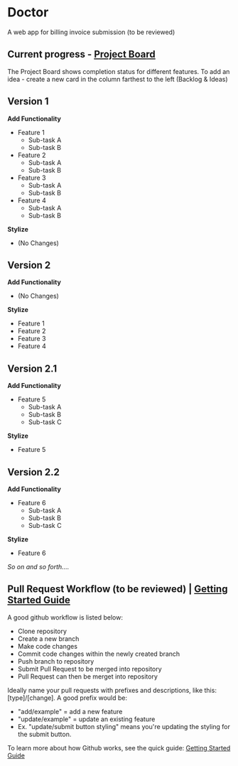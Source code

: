 # Doctor

A web app for billing invoice submission (to be reviewed)

## Current progress - [Project Board](https://github.com/rileybrook/doctor/projects/1) 
The Project Board shows completion status for different features. To add an idea - create a new card in the column farthest to the left (Backlog & Ideas)

## Version 1
**Add Functionality**
- Feature 1
  - Sub-task A
  - Sub-task B
- Feature 2
  - Sub-task A
  - Sub-task B
- Feature 3
  - Sub-task A
  - Sub-task B
- Feature 4
  - Sub-task A
  - Sub-task B

**Stylize**
- (No Changes)

## Version 2
**Add Functionality**
- (No Changes)

**Stylize**
- Feature 1
- Feature 2
- Feature 3
- Feature 4

## Version 2.1
**Add Functionality**
- Feature 5
  - Sub-task A
  - Sub-task B
  - Sub-task C
 
**Stylize**
-  Feature 5

## Version 2.2
**Add Functionality**
- Feature 6
  - Sub-task A
  - Sub-task B
  - Sub-task C

**Stylize**
-  Feature 6

*So on and so forth....*


## Pull Request Workflow (to be reviewed) | [Getting Started Guide](https://guides.github.com/activities/hello-world/)
A good github workflow is listed below:

- Clone repository
- Create a new branch
- Make code changes
- Commit code changes within the newly created branch
- Push branch to repository
- Submit Pull Request to be merged into repository
- Pull Request can then be merget into repository

Ideally name your pull requests with prefixes and descriptions, like this: [type]/[change]. 
A good prefix would be:
- "add/example" = add a new feature
- "update/example" = update an existing feature
- Ex. "update/submit button styling" means you're updating the styling for the submit button.

To learn more about how Github works, see the quick guide: [Getting Started Guide](https://guides.github.com/activities/hello-world/)


